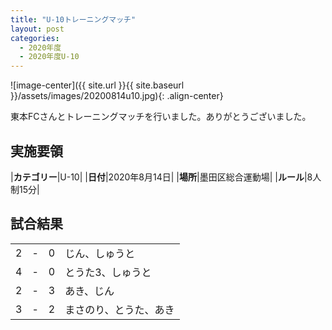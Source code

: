 ```yaml
---
title: "U-10トレーニングマッチ"
layout: post
categories:
  - 2020年度
  - 2020年度U-10
---
```


![image-center]({{ site.url }}{{ site.baseurl }}/assets/images/20200814u10.jpg){: .align-center}

東本FCさんとトレーニングマッチを行いました。ありがとうございました。  

## 実施要領

|**カテゴリー**|U-10|
|**日付**|2020年8月14日|
|**場所**|墨田区総合運動場|
|**ルール**|8人制15分|

## 試合結果

|    |   |    |         |
|:--:|:-:|:--:|:--------|
|  2| - |   0| じん、しゅうと|
|  4| - |   0| とうた3、しゅうと|
|  2| - |   3| あき、じん|
|  3| - |   2| まさのり、とうた、あき|
